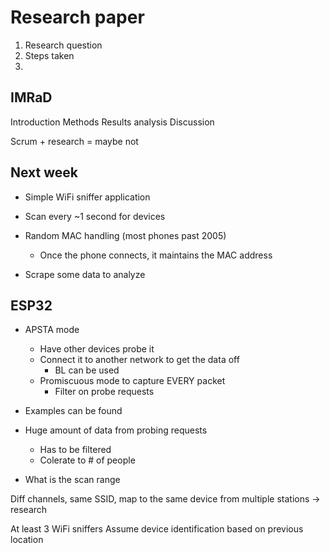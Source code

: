 # Research paper
1. Research question
2. Steps taken
3. 

## IMRaD

Introduction Methods Results analysis Discussion

Scrum + research = maybe not

## Next week

- Simple WiFi sniffer application

- Scan every ~1 second for devices

- Random MAC handling (most phones past 2005)
    - Once the phone connects, it maintains the MAC address

- Scrape some data to analyze

## ESP32
- APSTA mode
    - Have other devices probe it
    - Connect it to another network to get the data off
        - BL can be used
    - Promiscuous mode to capture EVERY packet
        - Filter on probe requests 
- Examples can be found
- Huge amount of data from probing requests
    - Has to be filtered
    - Colerate to # of people

- What is the scan range

Diff channels, same SSID, map  to the same device from multiple stations -> research

At least 3 WiFi sniffers
Assume device identification based on previous location